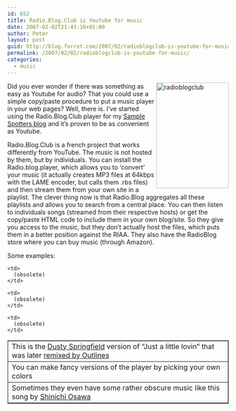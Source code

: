 ```yaml
---
id: 652
title: Radio.Blog.Club is Youtube for music
date: 2007-02-02T21:43:18+01:00
author: Peter
layout: post
guid: http://blog.forret.com/2007/02/radioblogclub-is-youtube-for-music/
permalink: /2007/02/02/radioblogclub-is-youtube-for-music/
categories:
  - music
---
```

<a href="http://www.flickr.com/photos/pforret/377699378/" style="float: right" title="Photo Sharing"><img  width="165" src="http://farm1.static.flickr.com/161/377699378_589e525733_m.jpg" alt="radioblogclub" height="240" /></a>Did you ever wonder if there was something as easy as Youtube for audio? That you could use a simple copy/paste procedure to put a music player in your web pages? Well, there is. I&#8217;ve started using the Radio.Blog.Club player for my [Sample Spotters blog](http://www.xampled.com/blog/) and it&#8217;s proven to be as convenient as Youtube.

Radio.Blog.Club is a french project that works differently from YouTube. The music is not hosted by them, but by individuals. You can install the Radio.blog.player, which allows you to &#8216;convert&#8217; your music (it actually creates MP3 files at 64kbps with the LAME encoder, but calls them .rbs files) and then stream them from your own site in a playlist. The clever thing now is that Radio.Blog aggregates all these playlists and allows you to search from a central place. You can then listen to individuals songs (streamed from their respective hosts) or get the copy/paste HTML code to include them in your own blog/site. So they give you access to the music, but they don&#8217;t actually host the files, which puts them in a better position against the RIAA. They also have the RadioBlog store where you can buy music (through Amazon).

Some examples:

<table border="1" cellPadding="5" cellSpacing="0">
  <tr>
    <td>
      This is the <a href="http://www.radioblogclub.com/search/0/dusty_springfield">Dusty Springfield</a> version of &#8220;Just a little lovin&#8221; that was later <a href="http://blog.forret.com/2005/01/just-a-little-lovin-early-in-the-morning/">remixed by Outlines</a>
    </td>
    
    <td>
      (obsolete)
    </td>
  </tr>
  
  <tr>
    <td>
      You can make fancy versions of the player by picking your own colors
    </td>
    
    <td>
      (obsolete)
    </td>
  </tr>
  
  <tr>
    <td>
      Sometimes they even have some rather obscure music like this song by <a href="http://blog.forret.com/2006/11/babel-japanese-september-remix/">Shinichi Osawa</a>
    </td>
    
    <td>
      (obsolete)
    </td>
  </tr>
</table>